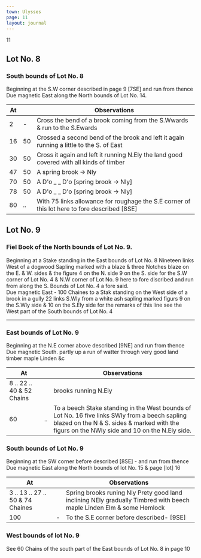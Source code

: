 ```yaml
---
town: Ulysses
page: 11
layout: journal
---
```


11

## Lot No. 8

### South bounds of Lot No. 8

Beginning at the S.W corner described in page 9 [7SE] and run from thence \
Due magnetic East along the North bounds of Lot No. 14.

| At |    | Observations |
| -- | -- | ------------ |
| 2  |- | Cross the bend of a brook coming from the S.Wwards & run to the S.Ewards
| 16 | 50 | Crossed a second bend of the brook and left it again running a little to the S. of East
| 30 | 50 | Cross it again and left it running N.Ely the land good covered with all kinds of timber
| 47 | 50 | A spring brook → Nly
| 70 | 50 | A D'o _ _ D'o [spring brook → Nly]
| 78 | 50 | A D'o _ _ D'o [spring brook → Nly]
| 80 | .. | With 75 links allowance for roughage the S.E corner of this lot here to fore described [8SE]

## Lot No. 9

### Fiel Book of the North bounds of Lot No. 9.

Beginning at a Stake standing in the East bounds of Lot No. 8 Nineteen links West of a dogwood Sapling marked with a blaze & three Notches blaze on the E. & W. sides & the figure 4 on the N. side 9 on the S. side for the S.W corner of Lot No. 4 & N.W corner of Lot No. 9 here to fore discribed and run from along the S. Bounds of Lot No. 4 a fore said. \
Due magnetic East - 100 Chaines to a Stak standing on the West side of a brook in a gully 22 links S.Wly from a white ash sapling marked figurs 9 on the S.Wly side & 10 on the S.Ely side for the remarks of this line see the West part of the South bounds of Lot No. 4

---

### East bounds of Lot No. 9

Beginning at the N.E corner above described [9NE] and run from thence \
Due magnetic South. partly up a run of watter through very good land timber maple Linden &c

| At |    | Observations |
| -- | -- | ------------ |
| 8 .. 22 .. 40 & 52 Chains | | brooks running N.Ely
| 60 | .. | To a beech Stake standing in the West bounds of Lot No. 16 five links SWly from a beech sapling blazed on the N & S. sides & marked with the figurs on the NWly side and 10 on the N.Ely side.

### South bounds of Lot No. 9

Beginning at the SW corner before described [8SE] - and run from thence \
Due magnetic East along the North bounds of lot No. 15 & page [lot] 16

| At |    | Observations |
| -- | -- | ------------ |
| 3 .. 13 .. 27 .. 50 & 74 Chaines | | Spring brooks runing Nly Prety good land inclining NEly gradually Timbred with beech maple Linden Elm & some Hemlock
| 100 | - | To the S.E corner before described- [9SE]

### West bounds of lot No. 9

See 60 Chains of the south part of the East bounds of Lot No. 8 in page 10